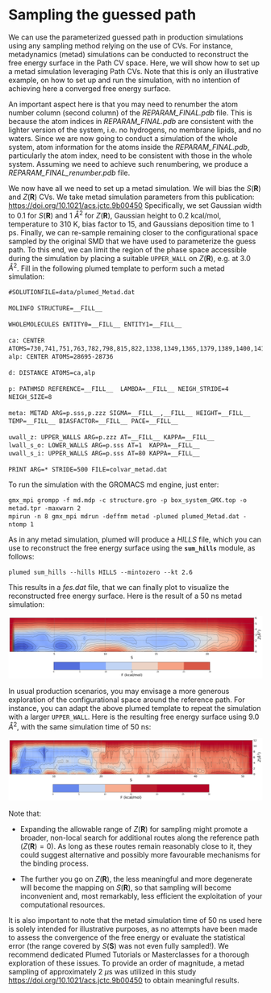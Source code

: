 # Sampling the guessed path

We can use the parameterized guessed path in production simulations using any sampling method relying on the use of CVs. For instance, metadynamics (metad) simulations can be conducted to reconstruct the free energy surface in the Path CV space. Here, we will show how to set up a metad simulation leveraging Path CVs. Note that this is only an illustrative example, on how to set up and run the simulation, with no intention of achieving here a converged free energy surface. 

An important aspect here is that you may need to renumber the atom number column (second column) of the *REPARAM_FINAL.pdb* file. This is because the atom indices in *REPARAM_FINAL.pdb* are consistent with the lighter version of the system, i.e. no hydrogens, no membrane lipids, and no waters. Since we are now going to conduct a simulation of the whole system, atom information for the atoms inside the *REPARAM_FINAL.pdb*, particularly the atom index, need to be consistent with those in the whole system. Assuming we need to achieve such renumbering, we produce a *REPARAM_FINAL_renumber.pdb* file.

We now have all we need to set up a metad simulation. We will bias the $S(\mathbf{R})$ and $Z(\mathbf{R})$ CVs. We take metad simulation parameters from this publication: https://doi.org/10.1021/acs.jctc.9b00450
Specifically, we set Gaussian width to 0.1 for $S(\mathbf{R})$ and 1 $Å^2$ for $Z(\mathbf{R})$, Gaussian height to 0.2 kcal/mol, temperature to 310 K, bias factor to 15, and Gaussians deposition time  to 1 ps. Finally, we can re-sample remaining closer to the configurational space sampled by the original SMD that we have used to parameterize the guess path. To this end, we can limit the region of the phase space accessible during the simulation by placing a suitable ``UPPER_WALL`` on $Z(\mathbf{R})$, e.g. at 3.0 $Å^2$. Fill in the following plumed template to perform such a metad simulation:

```plumed
#SOLUTIONFILE=data/plumed_Metad.dat

MOLINFO STRUCTURE=__FILL__

WHOLEMOLECULES ENTITY0=__FILL__ ENTITY1=__FILL__

ca: CENTER ATOMS=730,741,751,763,782,798,815,822,1338,1349,1365,1379,1389,1400,1419,1443,2823,2844,2868,2874,2909,2928,3534,3554,3598
alp: CENTER ATOMS=28695-28736

d: DISTANCE ATOMS=ca,alp

p: PATHMSD REFERENCE=__FILL__  LAMBDA=__FILL__ NEIGH_STRIDE=4 NEIGH_SIZE=8

meta: METAD ARG=p.sss,p.zzz SIGMA=__FILL__,__FILL__ HEIGHT=__FILL__ TEMP=__FILL__ BIASFACTOR=__FILL__ PACE=__FILL__

uwall_z: UPPER_WALLS ARG=p.zzz AT=__FILL__ KAPPA=__FILL__
lwall_s_o: LOWER_WALLS ARG=p.sss AT=1  KAPPA=__FILL__
uwall_s_i: UPPER_WALLS ARG=p.sss AT=80 KAPPA=__FILL__

PRINT ARG=* STRIDE=500 FILE=colvar_metad.dat
```
To run the simulation with the GROMACS md engine, just enter:
```
gmx_mpi grompp -f md.mdp -c structure.gro -p box_system_GMX.top -o metad.tpr -maxwarn 2
mpirun -n 8 gmx_mpi mdrun -deffnm metad -plumed plumed_Metad.dat -ntomp 1
```
As in any metad simulation, plumed will produce a *HILLS* file, which you can use to reconstruct the free energy surface using the **``sum_hills``** module, as follows:

```
plumed sum_hills --hills HILLS --mintozero --kt 2.6
```
This results in a *fes.dat* file, that we can finally plot to visualize the reconstructed free energy surface. Here is the result of a 50 ns metad simulation:

![fes](figures/fes_tmp.png "Figure")

In usual production scenarios, you may envisage a more generous exploration of the configurational space around the reference path. For instance, you can adapt the above plumed template to repeat the simulation with a larger ```UPPER_WALL```. Here is the resulting free energy surface using 9.0 $Å^2$, with the same simulation time of 50 ns:

![fes](figures/fes_tmp_largerwall.png "Figure")

Note that:

* Expanding the allowable range of $Z(\mathbf{R})$ for sampling might promote a broader, non-local search for additional routes along the reference path ($Z(\mathbf{R})=0$). As long as these routes remain reasonably close to it, they could suggest alternative and possibly more favourable mechanisms for the binding process.

* The further you go on $Z(\mathbf{R})$, the less meaningful and more degenerate will become the mapping on $S(\mathbf{R})$, so that sampling will become inconvenient and, most remarkably, less efficient the exploitation of your computational resources.

It is also important to note that the metad simulation time of 50 ns used here is solely intended for illustrative purposes, as no attempts have been made to assess the convergence of the free energy or evaluate the statistical error (the range covered by $S(\mathbf{S})$ was not even fully sampled!). We recommend dedicated Plumed Tutorials or Masterclasses for a thorough exploration of these issues. To provide an order of magnitude, a metad sampling of approximately 2 $\mu \text{s}$ was utilized in this study https://doi.org/10.1021/acs.jctc.9b00450 to obtain meaningful results.





